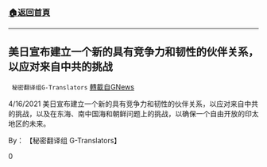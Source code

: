 ###  [:house:返回首頁](https://github.com/ourhimalayas/txt)
---

## 美日宣布建立一个新的具有竞争力和韧性的伙伴关系，以应对来自中共的挑战
` 秘密翻译组G-Translators` [轉載自GNews](https://gnews.org/zh-hans/1109037/)

4/16/2021 美日宣布建立一个新的具有竞争力和韧性的伙伴关系，以应对来自中共的挑战，以及在东海、南中国海和朝鲜问题上的挑战，以确保一个自由开放的印太地区的未来。

By： 【秘密翻译组 G-Translators】

0
